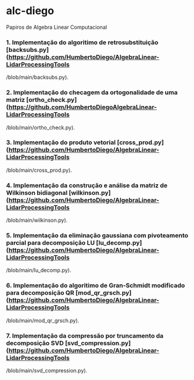 # alc-diego
Papiros de Algebra Linear Computacional

### 1. Implementação do algoritimo de retrosubstituição [backsubs.py](https://github.com/HumbertoDiego/AlgebraLinear-LidarProcessingTools
/blob/main/backsubs.py).
### 2. Implementação do checagem da ortogonalidade de uma matriz [ortho_check.py](https://github.com/HumbertoDiegoAlgebraLinear-LidarProcessingTools
/blob/main/ortho_check.py).
### 3. Implementação do produto vetorial [cross_prod.py](https://github.com/HumbertoDiego/AlgebraLinear-LidarProcessingTools
/blob/main/cross_prod.py).
### 4. Implementação da construção e análise da matriz de Wilkinson bidiagonal [wilkinson.py](https://github.com/HumbertoDiego/AlgebraLinear-LidarProcessingTools
/blob/main/wilkinson.py).
### 5. Implementação da eliminação gaussiana com pivoteamento parcial para decomposição LU [lu_decomp.py](https://github.com/HumbertoDiego/AlgebraLinear-LidarProcessingTools
/blob/main/lu_decomp.py).
### 6. Implementação do algoritimo de Gran-Schmidt modificado para decomposição QR [mod_qr_grsch.py](https://github.com/HumbertoDiego/AlgebraLinear-LidarProcessingTools
/blob/main/mod_qr_grsch.py).
### 7. Implementação da compressão por truncamento da decomposição SVD [svd_compression.py](https://github.com/HumbertoDiego/AlgebraLinear-LidarProcessingTools
/blob/main/svd_compression.py).

